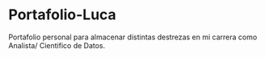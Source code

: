 # Portafolio-Luca
Portafolio personal para almacenar distintas destrezas en mi carrera como Analista/ Cientifico de Datos.
